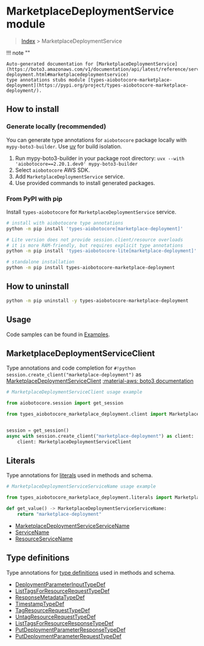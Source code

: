 # MarketplaceDeploymentService module

> [Index](../README.md) > MarketplaceDeploymentService


!!! note ""

    Auto-generated documentation for [MarketplaceDeploymentService](https://boto3.amazonaws.com/v1/documentation/api/latest/reference/services/marketplace-deployment.html#marketplacedeploymentservice)
    type annotations stubs module [types-aiobotocore-marketplace-deployment](https://pypi.org/project/types-aiobotocore-marketplace-deployment/).

## How to install

### Generate locally (recommended)

You can generate type annotations for `aiobotocore` package locally with `mypy-boto3-builder`.
Use [uv](https://docs.astral.sh/uv/getting-started/installation/) for build isolation.

1. Run mypy-boto3-builder in your package root directory: `uvx --with 'aiobotocore==2.20.1.dev0' mypy-boto3-builder`
1. Select `aiobotocore` AWS SDK.
1. Add `MarketplaceDeploymentService` service.
1. Use provided commands to install generated packages.



### From PyPI with pip

Install `types-aiobotocore` for `MarketplaceDeploymentService` service.

```bash
# install with aiobotocore type annotations
python -m pip install 'types-aiobotocore[marketplace-deployment]'

# Lite version does not provide session.client/resource overloads
# it is more RAM-friendly, but requires explicit type annotations
python -m pip install 'types-aiobotocore-lite[marketplace-deployment]'

# standalone installation
python -m pip install types-aiobotocore-marketplace-deployment
```



## How to uninstall

```bash
python -m pip uninstall -y types-aiobotocore-marketplace-deployment
```

## Usage

Code samples can be found in [Examples](./usage.md).

## MarketplaceDeploymentServiceClient

Type annotations and code completion for  `#!python session.create_client("marketplace-deployment")` as [MarketplaceDeploymentServiceClient](./client.md)
[:material-aws: boto3 documentation](https://boto3.amazonaws.com/v1/documentation/api/latest/reference/services/marketplace-deployment.html#MarketplaceDeploymentService.Client)

```python
# MarketplaceDeploymentServiceClient usage example

from aiobotocore.session import get_session

from types_aiobotocore_marketplace_deployment.client import MarketplaceDeploymentServiceClient


session = get_session()
async with session.create_client("marketplace-deployment") as client:
    client: MarketplaceDeploymentServiceClient
```








## Literals

Type annotations for [literals](./literals.md) used in methods and schema.

```python
# MarketplaceDeploymentServiceServiceName usage example

from types_aiobotocore_marketplace_deployment.literals import MarketplaceDeploymentServiceServiceName

def get_value() -> MarketplaceDeploymentServiceServiceName:
    return "marketplace-deployment"
```

- [MarketplaceDeploymentServiceServiceName](./literals.md#marketplacedeploymentserviceservicename)
- [ServiceName](./literals.md#servicename)
- [ResourceServiceName](./literals.md#resourceservicename)




## Type definitions

Type annotations for [type definitions](./type_defs.md) used in methods and schema.

- [DeploymentParameterInputTypeDef](./type_defs.md#deploymentparameterinputtypedef)
- [ListTagsForResourceRequestTypeDef](./type_defs.md#listtagsforresourcerequesttypedef)
- [ResponseMetadataTypeDef](./type_defs.md#responsemetadatatypedef)
- [TimestampTypeDef](./type_defs.md#timestamptypedef)
- [TagResourceRequestTypeDef](./type_defs.md#tagresourcerequesttypedef)
- [UntagResourceRequestTypeDef](./type_defs.md#untagresourcerequesttypedef)
- [ListTagsForResourceResponseTypeDef](./type_defs.md#listtagsforresourceresponsetypedef)
- [PutDeploymentParameterResponseTypeDef](./type_defs.md#putdeploymentparameterresponsetypedef)
- [PutDeploymentParameterRequestTypeDef](./type_defs.md#putdeploymentparameterrequesttypedef)

